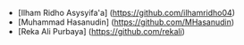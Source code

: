 - [Ilham Ridho Asysyifa'a] (https://github.com/ilhamridho04)
- [Muhammad Hasanudin] (https://github.com/MHasanudin)
- [Reka Ali Purbaya] (https://github.com/rekali)